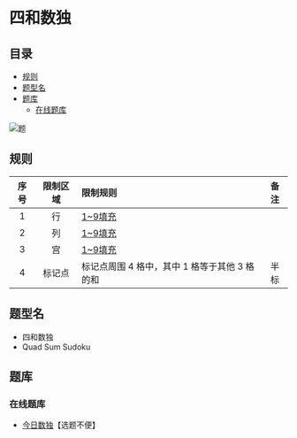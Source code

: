 # 四和数独
<!-- START doctoc generated TOC please keep comment here to allow auto update -->
<!-- DON'T EDIT THIS SECTION, INSTEAD RE-RUN doctoc TO UPDATE -->
## 目录

- [规则](#%E8%A7%84%E5%88%99)
- [题型名](#%E9%A2%98%E5%9E%8B%E5%90%8D)
- [题库](#%E9%A2%98%E5%BA%93)
  - [在线题库](#%E5%9C%A8%E7%BA%BF%E9%A2%98%E5%BA%93)

<!-- END doctoc generated TOC please keep comment here to allow auto update -->

![题](https://cn.sudoku.today/pic/03/quadsums/64400_415673.png)

## 规则

| 序号  | 限制区域 | 限制规则                        | 备注  |
|:---:|:----:|:----------------------------|:---:|
|  1  |  行   | [1~9填充]                    |     |
|  2  |  列   | [1~9填充]                    |     |
|  3  |  宫   | [1~9填充]                    |     |
|  4  | 标记点  | 标记点周围 4 格中，其中 1 格等于其他 3 格的和 | 半标  |

## 题型名

- 四和数独
- Quad Sum Sudoku

## 题库

### 在线题库

- [今日数独]【选题不便】

[1~9填充]: ../../../../../rules/rules.md#1to9填充

[今日数独]: https://cn.sudoku.today/g-quad-sums-sudoku/

